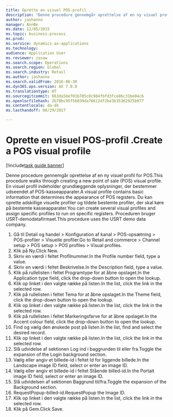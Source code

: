 ```yaml
--- 
title: Oprette en visuel POS-profil .
description: "Denne procedure gennemgår oprettelse af en ny visuel profil for POS."
author: jashanno
manager: AnnBe
ms.date: 12/05/2015
ms.topic: business-process
ms.prod: 
ms.service: dynamics-ax-applications
ms.technology: 
audience: Application User
ms.reviewer: josaw
ms.search.scope: Operations
ms.search.region: Global
ms.search.industry: Retail
ms.author: jashanno
ms.search.validFrom: 2016-06-30
ms.dyn365.ops.version: AX 7.0.0
ms.translationtype: HT
ms.sourcegitcommit: 663da58ef01b705c0c984fbfd3fce8bc31be04c6
ms.openlocfilehash: 2b70bc95f56839da76612df2be3b35362925b977
ms.contentlocale: da-dk
ms.lasthandoff: 08/29/2017

---
```

# <a name="create-a-pos-visual-profile"></a><span data-ttu-id="39df0-103">Oprette en visuel POS-profil .</span><span class="sxs-lookup"><span data-stu-id="39df0-103">Create a POS visual profile</span></span> 

[!include[task guide banner](../includes/task-guide-banner.md)]

<span data-ttu-id="39df0-104">Denne procedure gennemgår oprettelse af en ny visuel profil for POS.</span><span class="sxs-lookup"><span data-stu-id="39df0-104">This procedure walks through creating a new point of sale (POS) visual profile.</span></span> <span data-ttu-id="39df0-105">En visuel profil indeholder grundlæggende oplysninger, der bestemmer udseendet af POS-kasseapparater.</span><span class="sxs-lookup"><span data-stu-id="39df0-105">A visual profile contains basic information that determines the appearance of POS registers.</span></span> <span data-ttu-id="39df0-106">Du kan oprette adskillige visuelle profiler og tildele bestemte profiler, der skal køre på bestemte kasseapparater.</span><span class="sxs-lookup"><span data-stu-id="39df0-106">You can create several visual profiles and assign specific profiles to run on specific registers.</span></span> <span data-ttu-id="39df0-107">Proceduren bruger USRT-demodatafirmaet.</span><span class="sxs-lookup"><span data-stu-id="39df0-107">This procedure uses the USRT demo data company.</span></span>

1. <span data-ttu-id="39df0-108">Gå til Detail og handel > Konfiguration af kanal > POS-opsætning > POS-profiler > Visuelle profiler.</span><span class="sxs-lookup"><span data-stu-id="39df0-108">Go to Retail and commerce > Channel setup > POS setup > POS profiles > Visual profiles.</span></span>
2. <span data-ttu-id="39df0-109">Klik på Ny.</span><span class="sxs-lookup"><span data-stu-id="39df0-109">Click New.</span></span>
3. <span data-ttu-id="39df0-110">Skriv en værdi i feltet Profilnummer.</span><span class="sxs-lookup"><span data-stu-id="39df0-110">In the Profile number field, type a value.</span></span>
4. <span data-ttu-id="39df0-111">Skriv en værdi i feltet Beskrivelse.</span><span class="sxs-lookup"><span data-stu-id="39df0-111">In the Description field, type a value.</span></span>
5. <span data-ttu-id="39df0-112">Klik på rullelisten i feltet Programtype for at åbne opslaget.</span><span class="sxs-lookup"><span data-stu-id="39df0-112">In the Application type field, click the drop-down button to open the lookup.</span></span>
6. <span data-ttu-id="39df0-113">Klik op linket i den valgte række på listen.</span><span class="sxs-lookup"><span data-stu-id="39df0-113">In the list, click the link in the selected row.</span></span>
7. <span data-ttu-id="39df0-114">Klik på rullelisten i feltet Tema for at åbne opslaget.</span><span class="sxs-lookup"><span data-stu-id="39df0-114">In the Theme field, click the drop-down button to open the lookup.</span></span>
8. <span data-ttu-id="39df0-115">Klik op linket i den valgte række på listen.</span><span class="sxs-lookup"><span data-stu-id="39df0-115">In the list, click the link in the selected row.</span></span>
9. <span data-ttu-id="39df0-116">Klik på rullelisten i feltet Markeringsfarve for at åbne opslaget.</span><span class="sxs-lookup"><span data-stu-id="39df0-116">In the Accent colour field, click the drop-down button to open the lookup.</span></span>
10. <span data-ttu-id="39df0-117">Find og vælg den ønskede post på listen.</span><span class="sxs-lookup"><span data-stu-id="39df0-117">In the list, find and select the desired record.</span></span>
11. <span data-ttu-id="39df0-118">Klik op linket i den valgte række på listen.</span><span class="sxs-lookup"><span data-stu-id="39df0-118">In the list, click the link in the selected row.</span></span>
12. <span data-ttu-id="39df0-119">Slå udvidelse af sektionen Log ind i baggrunden til eller fra.</span><span class="sxs-lookup"><span data-stu-id="39df0-119">Toggle the expansion of the Login background section.</span></span>
13. <span data-ttu-id="39df0-120">Vælg eller angiv et billede-id i feltet Id for liggende billede.</span><span class="sxs-lookup"><span data-stu-id="39df0-120">In the Landscape image ID field, select or enter an image ID.</span></span>
14. <span data-ttu-id="39df0-121">Vælg eller angiv et billede-id i feltet Stående billed-id.</span><span class="sxs-lookup"><span data-stu-id="39df0-121">In the Portait image ID field, select or enter an image ID.</span></span>
15. <span data-ttu-id="39df0-122">Slå udvidelsen af sektionen Baggrund til/fra.</span><span class="sxs-lookup"><span data-stu-id="39df0-122">Toggle the expansion of the Background section.</span></span>
16. <span data-ttu-id="39df0-123">RequestPopup-billed-id.</span><span class="sxs-lookup"><span data-stu-id="39df0-123">RequestPopup the Image ID.</span></span>
17. <span data-ttu-id="39df0-124">Klik op linket i den valgte række på listen.</span><span class="sxs-lookup"><span data-stu-id="39df0-124">In the list, click the link in the selected row.</span></span>
18. <span data-ttu-id="39df0-125">Klik på Gem.</span><span class="sxs-lookup"><span data-stu-id="39df0-125">Click Save.</span></span>


